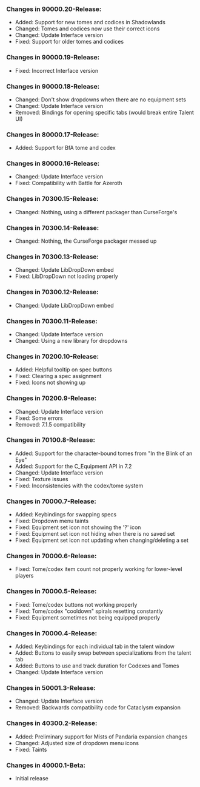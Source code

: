 ### Changes in 90000.20-Release:

- Added: Support for new tomes and codices in Shadowlands
- Changed: Tomes and codices now use their correct icons
- Changed: Update Interface version
- Fixed: Support for older tomes and codices

### Changes in 90000.19-Release:

- Fixed: Incorrect Interface version

### Changes in 90000.18-Release:

- Changed: Don't show dropdowns when there are no equipment sets
- Changed: Update Interface version
- Removed: Bindings for opening specific tabs (would break entire Talent UI)

### Changes in 80000.17-Release:

- Added: Support for BfA tome and codex

### Changes in 80000.16-Release:

- Changed: Update Interface version
- Fixed: Compatibility with Battle for Azeroth

### Changes in 70300.15-Release:

- Changed: Nothing, using a different packager than CurseForge's

### Changes in 70300.14-Release:

- Changed: Nothing, the CurseForge packager messed up

### Changes in 70300.13-Release:

- Changed: Update LibDropDown embed
- Fixed: LibDropDown not loading properly

### Changes in 70300.12-Release:

- Changed: Update LibDropDown embed

### Changes in 70300.11-Release:

- Changed: Update Interface version
- Changed: Using a new library for dropdowns

### Changes in 70200.10-Release:

- Added: Helpful tooltip on spec buttons
- Fixed: Clearing a spec assignment
- Fixed: Icons not showing up

### Changes in 70200.9-Release:

- Changed: Update Interface version
- Fixed: Some errors
- Removed: 7.1.5 compatibility

### Changes in 70100.8-Release:

- Added: Support for the character-bound tomes from "In the Blink of an Eye"
- Added: Support for the C_Equipment API in 7.2
- Changed: Update Interface version
- Fixed: Texture issues
- Fixed: Inconsistencies with the codex/tome system

### Changes in 70000.7-Release:

- Added: Keybindings for swapping specs
- Fixed: Dropdown menu taints
- Fixed: Equipment set icon not showing the '?' icon
- Fixed: Equipment set icon not hiding when there is no saved set
- Fixed: Equipment set icon not updating when changing/deleting a set

### Changes in 70000.6-Release:

- Fixed: Tome/codex item count not properly working for lower-level players

### Changes in 70000.5-Release:

- Fixed: Tome/codex buttons not working properly
- Fixed: Tome/codex "cooldown" spirals resetting constantly
- Fixed: Equipment sometimes not being equipped properly

### Changes in 70000.4-Release:

- Added: Keybindings for each individual tab in the talent window
- Added: Buttons to easily swap between specializations from the talent tab
- Added: Buttons to use and track duration for Codexes and Tomes
- Changed: Update Interface version

### Changes in 50001.3-Release:

- Changed: Update Interface version
- Removed: Backwards compatibility code for Cataclysm expansion

### Changes in 40300.2-Release:

- Added: Preliminary support for Mists of Pandaria expansion changes
- Changed: Adjusted size of dropdown menu icons
- Fixed: Taints

### Changes in 40000.1-Beta:

- Initial release
